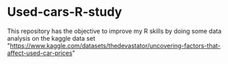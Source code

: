 # Used-cars-R-study
This repository has the objective to improve my R skills by doing some data analysis on the kaggle data set "https://www.kaggle.com/datasets/thedevastator/uncovering-factors-that-affect-used-car-prices"
